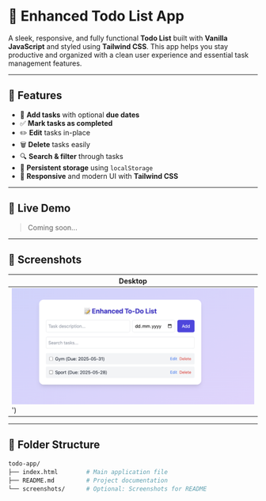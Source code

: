 # 📝 Enhanced Todo List App

A sleek, responsive, and fully functional **Todo List** built with **Vanilla JavaScript** and styled using **Tailwind CSS**. This app helps you stay productive and organized with a clean user experience and essential task management features.

---

## 🌟 Features

- 📌 **Add tasks** with optional **due dates**
- ✅ **Mark tasks as completed**
- ✏️ **Edit** tasks in-place
- 🗑️ **Delete** tasks easily
- 🔍 **Search & filter** through tasks
- 💾 **Persistent storage** using `localStorage`
- 🎨 **Responsive** and modern UI with **Tailwind CSS**

---

## 🚀 Live Demo

> Coming soon...

---

## 📸 Screenshots

| Desktop 
|--------
| ![Desktop Screenshot](./screenshots/todo-screenshot.png)') 

---

## 📂 Folder Structure

```bash
todo-app/
├── index.html        # Main application file
├── README.md         # Project documentation
└── screenshots/      # Optional: Screenshots for README
